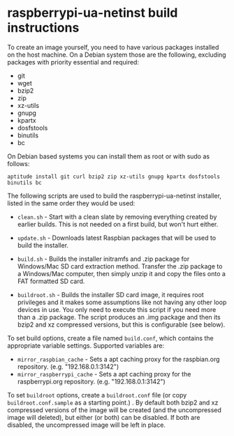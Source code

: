 raspberrypi-ua-netinst build instructions
======================================

To create an image yourself, you need to have various packages installed on the host machine.
On a Debian system those are the following, excluding packages with priority essential and required:

- git
- wget
- bzip2
- zip
- xz-utils
- gnupg
- kpartx
- dosfstools
- binutils
- bc

On Debian based systems you can install them as root or with sudo as follows:

```
aptitude install git curl bzip2 zip xz-utils gnupg kpartx dosfstools binutils bc
```

The following scripts are used to build the raspberrypi-ua-netinst installer, listed in the same order they would be used:

- `clean.sh` - Start with a clean slate by removing everything created by earlier builds. This is not needed on a first build, but won't hurt either.

- `update.sh` - Downloads latest Raspbian packages that will be used to build the installer.

- `build.sh` - Builds the installer initramfs and .zip package for Windows/Mac SD card extraction method. Transfer the .zip package to a Windows/Mac computer, then simply unzip it and copy the files onto a FAT formatted SD card.

- `buildroot.sh` - Builds the installer SD card image, it requires
  root privileges and it makes some assumptions like not having any
  other loop devices in use. You only need to execute this script if
  you need more than a .zip package. The script produces an .img
  package and then its bzip2 and xz compressed versions, but this is
  configurable (see below).

To set build options, create a file named `build.conf`, which contains the appropriate variable settings. Supported variables are:

- `mirror_raspbian_cache` - Sets a apt caching proxy for the raspbian.org repository. (e.g. "192.168.0.1:3142")
- `mirror_raspberrypi_cache` - Sets a apt caching proxy for the raspberrypi.org repository. (e.g. "192.168.0.1:3142")

To set `buildroot` options, create a `buildroot.conf` file (or copy
`buildroot.conf.sample` as a starting point.)  . By default both bzip2
and xz compressed versions of the image will be created (and the
uncompressed image will deleted), but either (or both) can be
disabled. If both are disabled, the uncompressed image will be left in
place.
